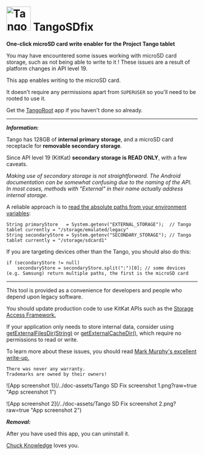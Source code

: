 <img src="/../doc-assets/tango_sdfix_icon.png" width="64" height="64" alt="Tango SD Fix app icon" /> TangoSDfix
=========

**One-click microSD card write enabler for the Project Tango tablet**

You may have encountered some issues working with microSD card storage, such as not being able to write to it ! These issues are a result of platform changes in API level 19.

This app enables writing to the microSD card.

It doesn't require any permissions apart from `SUPERUSER` so you'll need to be rooted to use it.

Get the <a href="https://github.com/chucknology/TangoRoot">TangoRoot</a> app if you haven't done so already.

---

___Information:___

Tango has 128GB of **internal primary storage**, and a microSD card receptacle for **removable secondary storage**.

Since API level 19 (KitKat) **secondary storage is READ ONLY**, with a few caveats.

*Making use of secondary storage is not straightforward. The Android documentation can be somewhat confusing due to the naming of the API. In most cases, methods with "External" in their name actually address internal storage.*

A reliable approach is to <a href="https://source.android.com/devices/storage/config-example.html">read the absolute paths from your environment variables</a>:

```
String primaryStore   = System.getenv("EXTERNAL_STORAGE");  // Tango tablet currently = "/storage/emulated/legacy"
String secondaryStore = System.getenv("SECONDARY_STORAGE"); // Tango tablet currently = "/storage/sdcard1"
```

If you are targeting devices other than the Tango, you should also do this:

```
if (secondaryStore != null)
    secondaryStore = secondaryStore.split(":")[0]; // some devices (e.g. Samsung) return multiple paths, the first is the microSD card
```

---

This tool is provided as a convenience for developers and people who depend upon legacy software.

You should update production code to use KitKat APIs such as the <a href="https://developer.android.com/guide/topics/providers/document-provider.html">Storage Access Framework.</a>

If your application only needs to store internal data, consider using <a href="https://developer.android.com/reference/android/content/Context.html#getExternalFilesDir%28java.lang.String%29">getExternalFilesDir(String)</a> or <a href="https://developer.android.com/reference/android/content/Context.html#getExternalCacheDir%28%29">getExternalCacheDir()</a>, which require no permissions to read or write.

To learn more about these issues, you should read <a href="http://commonsware.com/blog/2014/04/09/storage-situation-removable-storage.html">Mark Murphy's excellent write-up.</a>

```
There was never any warranty.
Trademarks are owned by their owners!
```
![App screenshot 1](/../doc-assets/Tango SD Fix screenshot 1.png?raw=true "App screenshot 1")

![App screenshot 2](/../doc-assets/Tango SD Fix screenshot 2.png?raw=true "App screenshot 2")

___Removal:___

After you have used this app, you can uninstall it.

<a href="http://facebook.com/chuck.knowledge">Chuck Knowledge</a> loves you.

